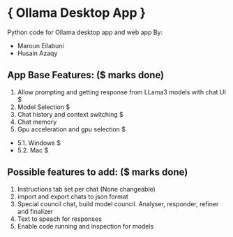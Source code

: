 # { Ollama Desktop App }
 Python code for Ollama desktop app and web app
By: 
* Maroun Eilabuni
* Husain Azaqy

## App Base Features: ($ marks done)
1. Allow prompting and getting response from LLama3 models with chat UI $
2. Model Selection $
3. Chat history and context switching $
4. Chat memory
5. Gpu acceleration and gpu selection $
- 5.1. Windows $
- 5.2. Mac $

## Possible features to add: ($ marks done)
1. Instructions tab set per chat (None changeable)
2. import and export chats to json format
3. Special council chat, build model council. Analyser, responder, refiner and finalizer
4. Text to speach for responses
5. Enable code running and inspection for models
